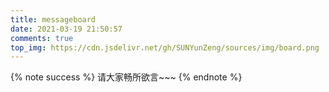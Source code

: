 ```yaml
---
title: messageboard
date: 2021-03-19 21:50:57
comments: true
top_img: https://cdn.jsdelivr.net/gh/SUNYunZeng/sources/img/board.png
---
```


{% note success %}
请大家畅所欲言~~~
{% endnote %}